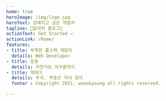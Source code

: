 ```yaml
---
home: true
heroImage: /img/logo.jpg
heroText: 강해지고 싶은 개발자
tagline: 🚀발자취 블로그🚀
actionText: Get Started →
actionLink: /Home/
features:
- title: 부족한 풀스택 개발자
  details: Web Developer 
- title: 운동
  details: 자전거로 지구끝까지
- title: 재테크
  details: 주식, 부동산 지식 정리
  footer : Copyright 2021. woonkyoung all rights reserved.

---
```


